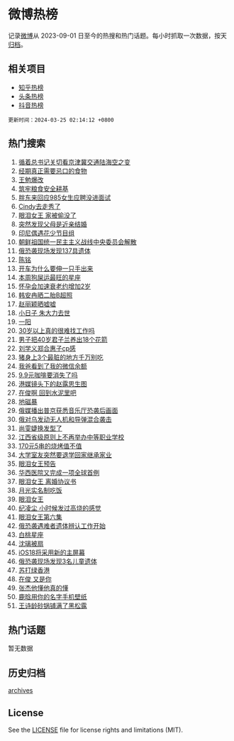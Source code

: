 # 微博热榜

记录[微博](https://www.weibo.com)从 2023-09-01 日至今的热搜和热门话题。每小时抓取一次数据，按天[归档](archives)。

## 相关项目

- [知乎热榜](https://github.com/hotarchive/zhihu)
- [头条热榜](https://github.com/hotarchive/toutiao)
- [抖音热榜](https://github.com/hotarchive/douyin)


`更新时间：2024-03-25 02:14:12 +0800`

## 热门搜索

1. [循着总书记关切看京津冀交通陆海空之变](https://m.weibo.cn/search?containerid=100103type%3D1%26t%3D10%26q%3D%23%E5%BE%AA%E7%9D%80%E6%80%BB%E4%B9%A6%E8%AE%B0%E5%85%B3%E5%88%87%E7%9C%8B%E4%BA%AC%E6%B4%A5%E5%86%80%E4%BA%A4%E9%80%9A%E9%99%86%E6%B5%B7%E7%A9%BA%E4%B9%8B%E5%8F%98%23&stream_entry_id=51&isnewpage=1&extparam=seat%3D1%26dgr%3D0%26pos%3D0%26c_type%3D51%26q%3D%2523%25E5%25BE%25AA%25E7%259D%2580%25E6%2580%25BB%25E4%25B9%25A6%25E8%25AE%25B0%25E5%2585%25B3%25E5%2588%2587%25E7%259C%258B%25E4%25BA%25AC%25E6%25B4%25A5%25E5%2586%2580%25E4%25BA%25A4%25E9%2580%259A%25E9%2599%2586%25E6%25B5%25B7%25E7%25A9%25BA%25E4%25B9%258B%25E5%258F%2598%2523%26filter_type%3Drealtimehot%26cate%3D10103%26stream_entry_id%3D51%26display_time%3D1711304051%26pre_seqid%3D171130405169202874265)
1. [经期真正需要忌口的食物](https://m.weibo.cn/search?containerid=100103type%3D1%26t%3D10%26q%3D%23%E7%BB%8F%E6%9C%9F%E7%9C%9F%E6%AD%A3%E9%9C%80%E8%A6%81%E5%BF%8C%E5%8F%A3%E7%9A%84%E9%A3%9F%E7%89%A9%23&stream_entry_id=31&isnewpage=1&extparam=seat%3D1%26lcate%3D5001%26pos%3D0%26q%3D%2523%25E7%25BB%258F%25E6%259C%259F%25E7%259C%259F%25E6%25AD%25A3%25E9%259C%2580%25E8%25A6%2581%25E5%25BF%258C%25E5%258F%25A3%25E7%259A%2584%25E9%25A3%259F%25E7%2589%25A9%2523%26stream_entry_id%3D31%26dgr%3D0%26realpos%3D1%26c_type%3D31%26band_rank%3D1%26filter_type%3Drealtimehot%26cate%3D5001%26flag%3D16%26display_time%3D1711304051%26pre_seqid%3D171130405169202874265)
1. [王勉爆改](https://m.weibo.cn/search?containerid=100103type%3D1%26t%3D10%26q%3D%23%E7%8E%8B%E5%8B%89%E7%88%86%E6%94%B9%23&stream_entry_id=31&isnewpage=1&extparam=seat%3D1%26lcate%3D5001%26pos%3D1%26q%3D%2523%25E7%258E%258B%25E5%258B%2589%25E7%2588%2586%25E6%2594%25B9%2523%26stream_entry_id%3D31%26dgr%3D0%26realpos%3D2%26c_type%3D31%26band_rank%3D2%26filter_type%3Drealtimehot%26cate%3D5001%26flag%3D2%26display_time%3D1711304051%26pre_seqid%3D171130405169202874265)
1. [筑牢粮食安全耕基](https://m.weibo.cn/search?containerid=100103type%3D1%26t%3D10%26q%3D%E7%AD%91%E7%89%A2%E7%B2%AE%E9%A3%9F%E5%AE%89%E5%85%A8%E8%80%95%E5%9F%BA&stream_entry_id=31&isnewpage=1&extparam=seat%3D1%26lcate%3D5001%26pos%3D2%26q%3D%25E7%25AD%2591%25E7%2589%25A2%25E7%25B2%25AE%25E9%25A3%259F%25E5%25AE%2589%25E5%2585%25A8%25E8%2580%2595%25E5%259F%25BA%26stream_entry_id%3D31%26dgr%3D0%26realpos%3D3%26c_type%3D31%26band_rank%3D3%26filter_type%3Drealtimehot%26cate%3D5001%26flag%3D0%26display_time%3D1711304051%26pre_seqid%3D171130405169202874265)
1. [胖东来回应985女生应聘没进面试](https://m.weibo.cn/search?containerid=100103type%3D1%26t%3D10%26q%3D%23%E8%83%96%E4%B8%9C%E6%9D%A5%E5%9B%9E%E5%BA%94985%E5%A5%B3%E7%94%9F%E5%BA%94%E8%81%98%E6%B2%A1%E8%BF%9B%E9%9D%A2%E8%AF%95%23&stream_entry_id=31&isnewpage=1&extparam=seat%3D1%26lcate%3D5001%26pos%3D3%26q%3D%2523%25E8%2583%2596%25E4%25B8%259C%25E6%259D%25A5%25E5%259B%259E%25E5%25BA%2594985%25E5%25A5%25B3%25E7%2594%259F%25E5%25BA%2594%25E8%2581%2598%25E6%25B2%25A1%25E8%25BF%259B%25E9%259D%25A2%25E8%25AF%2595%2523%26stream_entry_id%3D31%26dgr%3D0%26realpos%3D4%26c_type%3D31%26band_rank%3D4%26filter_type%3Drealtimehot%26cate%3D5001%26flag%3D2%26display_time%3D1711304051%26pre_seqid%3D171130405169202874265)
1. [Cindy去走秀了](https://m.weibo.cn/search?containerid=100103type%3D1%26t%3D10%26q%3D%23Cindy%E5%8E%BB%E8%B5%B0%E7%A7%80%E4%BA%86%23&stream_entry_id=31&isnewpage=1&extparam=seat%3D1%26lcate%3D5001%26pos%3D4%26q%3D%2523Cindy%25E5%258E%25BB%25E8%25B5%25B0%25E7%25A7%2580%25E4%25BA%2586%2523%26stream_entry_id%3D31%26dgr%3D0%26realpos%3D5%26c_type%3D31%26band_rank%3D5%26filter_type%3Drealtimehot%26cate%3D5001%26flag%3D2%26display_time%3D1711304051%26pre_seqid%3D171130405169202874265)
1. [眼泪女王 家被偷没了](https://m.weibo.cn/search?containerid=100103type%3D1%26t%3D10%26q%3D%E7%9C%BC%E6%B3%AA%E5%A5%B3%E7%8E%8B+%E5%AE%B6%E8%A2%AB%E5%81%B7%E6%B2%A1%E4%BA%86&stream_entry_id=31&isnewpage=1&extparam=seat%3D1%26lcate%3D5001%26pos%3D5%26q%3D%25E7%259C%25BC%25E6%25B3%25AA%25E5%25A5%25B3%25E7%258E%258B%2520%25E5%25AE%25B6%25E8%25A2%25AB%25E5%2581%25B7%25E6%25B2%25A1%25E4%25BA%2586%26stream_entry_id%3D31%26dgr%3D0%26realpos%3D6%26c_type%3D31%26band_rank%3D6%26filter_type%3Drealtimehot%26cate%3D5001%26flag%3D0%26display_time%3D1711304051%26pre_seqid%3D171130405169202874265)
1. [突然发现父母是近亲结婚](https://m.weibo.cn/search?containerid=100103type%3D1%26t%3D10%26q%3D%23%E7%AA%81%E7%84%B6%E5%8F%91%E7%8E%B0%E7%88%B6%E6%AF%8D%E6%98%AF%E8%BF%91%E4%BA%B2%E7%BB%93%E5%A9%9A%23&stream_entry_id=31&isnewpage=1&extparam=seat%3D1%26lcate%3D5001%26pos%3D6%26q%3D%2523%25E7%25AA%2581%25E7%2584%25B6%25E5%258F%2591%25E7%258E%25B0%25E7%2588%25B6%25E6%25AF%258D%25E6%2598%25AF%25E8%25BF%2591%25E4%25BA%25B2%25E7%25BB%2593%25E5%25A9%259A%2523%26stream_entry_id%3D31%26dgr%3D0%26realpos%3D7%26c_type%3D31%26band_rank%3D7%26filter_type%3Drealtimehot%26cate%3D5001%26flag%3D2%26display_time%3D1711304051%26pre_seqid%3D171130405169202874265)
1. [印尼偶遇花少节目组](https://m.weibo.cn/search?containerid=100103type%3D1%26t%3D10%26q%3D%23%E5%8D%B0%E5%B0%BC%E5%81%B6%E9%81%87%E8%8A%B1%E5%B0%91%E8%8A%82%E7%9B%AE%E7%BB%84%23&stream_entry_id=31&isnewpage=1&extparam=seat%3D1%26lcate%3D5001%26pos%3D7%26q%3D%2523%25E5%258D%25B0%25E5%25B0%25BC%25E5%2581%25B6%25E9%2581%2587%25E8%258A%25B1%25E5%25B0%2591%25E8%258A%2582%25E7%259B%25AE%25E7%25BB%2584%2523%26stream_entry_id%3D31%26dgr%3D0%26realpos%3D8%26c_type%3D31%26band_rank%3D8%26filter_type%3Drealtimehot%26cate%3D5001%26flag%3D2%26display_time%3D1711304051%26pre_seqid%3D171130405169202874265)
1. [朝鲜祖国统一民主主义战线中央委员会解散](https://m.weibo.cn/search?containerid=100103type%3D1%26t%3D10%26q%3D%23%E6%9C%9D%E9%B2%9C%E7%A5%96%E5%9B%BD%E7%BB%9F%E4%B8%80%E6%B0%91%E4%B8%BB%E4%B8%BB%E4%B9%89%E6%88%98%E7%BA%BF%E4%B8%AD%E5%A4%AE%E5%A7%94%E5%91%98%E4%BC%9A%E8%A7%A3%E6%95%A3%23&stream_entry_id=31&isnewpage=1&extparam=seat%3D1%26lcate%3D5001%26pos%3D8%26q%3D%2523%25E6%259C%259D%25E9%25B2%259C%25E7%25A5%2596%25E5%259B%25BD%25E7%25BB%259F%25E4%25B8%2580%25E6%25B0%2591%25E4%25B8%25BB%25E4%25B8%25BB%25E4%25B9%2589%25E6%2588%2598%25E7%25BA%25BF%25E4%25B8%25AD%25E5%25A4%25AE%25E5%25A7%2594%25E5%2591%2598%25E4%25BC%259A%25E8%25A7%25A3%25E6%2595%25A3%2523%26stream_entry_id%3D31%26dgr%3D0%26realpos%3D9%26c_type%3D31%26band_rank%3D9%26filter_type%3Drealtimehot%26cate%3D5001%26flag%3D0%26display_time%3D1711304051%26pre_seqid%3D171130405169202874265)
1. [俄恐袭现场发现137具遗体](https://m.weibo.cn/search?containerid=100103type%3D1%26t%3D10%26q%3D%23%E4%BF%84%E6%81%90%E8%A2%AD%E7%8E%B0%E5%9C%BA%E5%8F%91%E7%8E%B0137%E5%85%B7%E9%81%97%E4%BD%93%23&stream_entry_id=31&isnewpage=1&extparam=seat%3D1%26lcate%3D5001%26pos%3D9%26q%3D%2523%25E4%25BF%2584%25E6%2581%2590%25E8%25A2%25AD%25E7%258E%25B0%25E5%259C%25BA%25E5%258F%2591%25E7%258E%25B0137%25E5%2585%25B7%25E9%2581%2597%25E4%25BD%2593%2523%26stream_entry_id%3D31%26dgr%3D0%26realpos%3D10%26c_type%3D31%26band_rank%3D10%26filter_type%3Drealtimehot%26cate%3D5001%26flag%3D0%26display_time%3D1711304051%26pre_seqid%3D171130405169202874265)
1. [陈铭](https://m.weibo.cn/search?containerid=100103type%3D1%26t%3D10%26q%3D%E9%99%88%E9%93%AD&stream_entry_id=31&isnewpage=1&extparam=seat%3D1%26lcate%3D5001%26pos%3D10%26q%3D%25E9%2599%2588%25E9%2593%25AD%26stream_entry_id%3D31%26dgr%3D0%26realpos%3D11%26c_type%3D31%26band_rank%3D11%26filter_type%3Drealtimehot%26cate%3D5001%26flag%3D2%26display_time%3D1711304051%26pre_seqid%3D171130405169202874265)
1. [开车为什么要伸一只手出来](https://m.weibo.cn/search?containerid=100103type%3D1%26t%3D10%26q%3D%23%E5%BC%80%E8%BD%A6%E4%B8%BA%E4%BB%80%E4%B9%88%E8%A6%81%E4%BC%B8%E4%B8%80%E5%8F%AA%E6%89%8B%E5%87%BA%E6%9D%A5%23&stream_entry_id=31&isnewpage=1&extparam=seat%3D1%26lcate%3D5001%26pos%3D11%26q%3D%2523%25E5%25BC%2580%25E8%25BD%25A6%25E4%25B8%25BA%25E4%25BB%2580%25E4%25B9%2588%25E8%25A6%2581%25E4%25BC%25B8%25E4%25B8%2580%25E5%258F%25AA%25E6%2589%258B%25E5%2587%25BA%25E6%259D%25A5%2523%26stream_entry_id%3D31%26dgr%3D0%26realpos%3D12%26c_type%3D31%26band_rank%3D12%26filter_type%3Drealtimehot%26cate%3D5001%26flag%3D2%26display_time%3D1711304051%26pre_seqid%3D171130405169202874265)
1. [本周狗屎运最旺的星座](https://m.weibo.cn/search?containerid=100103type%3D1%26t%3D10%26q%3D%E6%9C%AC%E5%91%A8%E7%8B%97%E5%B1%8E%E8%BF%90%E6%9C%80%E6%97%BA%E7%9A%84%E6%98%9F%E5%BA%A7&stream_entry_id=31&isnewpage=1&extparam=seat%3D1%26lcate%3D5001%26pos%3D12%26q%3D%25E6%259C%25AC%25E5%2591%25A8%25E7%258B%2597%25E5%25B1%258E%25E8%25BF%2590%25E6%259C%2580%25E6%2597%25BA%25E7%259A%2584%25E6%2598%259F%25E5%25BA%25A7%26stream_entry_id%3D31%26dgr%3D0%26realpos%3D13%26c_type%3D31%26band_rank%3D13%26filter_type%3Drealtimehot%26cate%3D5001%26flag%3D0%26display_time%3D1711304051%26pre_seqid%3D171130405169202874265)
1. [怀孕会加速衰老约增加2岁](https://m.weibo.cn/search?containerid=100103type%3D1%26t%3D10%26q%3D%23%E6%80%80%E5%AD%95%E4%BC%9A%E5%8A%A0%E9%80%9F%E8%A1%B0%E8%80%81%E7%BA%A6%E5%A2%9E%E5%8A%A02%E5%B2%81%23&stream_entry_id=31&isnewpage=1&extparam=seat%3D1%26lcate%3D5001%26pos%3D13%26q%3D%2523%25E6%2580%2580%25E5%25AD%2595%25E4%25BC%259A%25E5%258A%25A0%25E9%2580%259F%25E8%25A1%25B0%25E8%2580%2581%25E7%25BA%25A6%25E5%25A2%259E%25E5%258A%25A02%25E5%25B2%2581%2523%26stream_entry_id%3D31%26dgr%3D0%26realpos%3D14%26c_type%3D31%26band_rank%3D14%26filter_type%3Drealtimehot%26cate%3D5001%26flag%3D2%26display_time%3D1711304051%26pre_seqid%3D171130405169202874265)
1. [韩安冉晒二胎B超照](https://m.weibo.cn/search?containerid=100103type%3D1%26t%3D10%26q%3D%23%E9%9F%A9%E5%AE%89%E5%86%89%E6%99%92%E4%BA%8C%E8%83%8EB%E8%B6%85%E7%85%A7%23&stream_entry_id=31&isnewpage=1&extparam=seat%3D1%26lcate%3D5001%26pos%3D14%26q%3D%2523%25E9%259F%25A9%25E5%25AE%2589%25E5%2586%2589%25E6%2599%2592%25E4%25BA%258C%25E8%2583%258EB%25E8%25B6%2585%25E7%2585%25A7%2523%26stream_entry_id%3D31%26dgr%3D0%26realpos%3D15%26c_type%3D31%26band_rank%3D15%26filter_type%3Drealtimehot%26cate%3D5001%26flag%3D2%26display_time%3D1711304051%26pre_seqid%3D171130405169202874265)
1. [赵丽颖晒嘘嘘](https://m.weibo.cn/search?containerid=100103type%3D1%26t%3D10%26q%3D%23%E8%B5%B5%E4%B8%BD%E9%A2%96%E6%99%92%E5%98%98%E5%98%98%23&stream_entry_id=31&isnewpage=1&extparam=seat%3D1%26lcate%3D5001%26pos%3D15%26q%3D%2523%25E8%25B5%25B5%25E4%25B8%25BD%25E9%25A2%2596%25E6%2599%2592%25E5%2598%2598%25E5%2598%2598%2523%26stream_entry_id%3D31%26dgr%3D0%26realpos%3D16%26c_type%3D31%26band_rank%3D16%26filter_type%3Drealtimehot%26cate%3D5001%26flag%3D2%26display_time%3D1711304051%26pre_seqid%3D171130405169202874265)
1. [小日子 朱大力去世](https://m.weibo.cn/search?containerid=100103type%3D1%26t%3D10%26q%3D%E5%B0%8F%E6%97%A5%E5%AD%90+%E6%9C%B1%E5%A4%A7%E5%8A%9B%E5%8E%BB%E4%B8%96&stream_entry_id=31&isnewpage=1&extparam=seat%3D1%26lcate%3D5001%26pos%3D16%26q%3D%25E5%25B0%258F%25E6%2597%25A5%25E5%25AD%2590%2520%25E6%259C%25B1%25E5%25A4%25A7%25E5%258A%259B%25E5%258E%25BB%25E4%25B8%2596%26stream_entry_id%3D31%26dgr%3D0%26realpos%3D17%26c_type%3D31%26band_rank%3D17%26filter_type%3Drealtimehot%26cate%3D5001%26flag%3D2%26display_time%3D1711304051%26pre_seqid%3D171130405169202874265)
1. [一阳](https://m.weibo.cn/search?containerid=100103type%3D1%26t%3D10%26q%3D%E4%B8%80%E9%98%B3&stream_entry_id=31&isnewpage=1&extparam=seat%3D1%26lcate%3D5001%26pos%3D17%26q%3D%25E4%25B8%2580%25E9%2598%25B3%26stream_entry_id%3D31%26dgr%3D0%26realpos%3D18%26c_type%3D31%26band_rank%3D18%26filter_type%3Drealtimehot%26cate%3D5001%26flag%3D2%26display_time%3D1711304051%26pre_seqid%3D171130405169202874265)
1. [30岁以上真的很难找工作吗](https://m.weibo.cn/search?containerid=100103type%3D1%26t%3D10%26q%3D%2330%E5%B2%81%E4%BB%A5%E4%B8%8A%E7%9C%9F%E7%9A%84%E5%BE%88%E9%9A%BE%E6%89%BE%E5%B7%A5%E4%BD%9C%E5%90%97%23&stream_entry_id=31&isnewpage=1&extparam=seat%3D1%26lcate%3D5001%26pos%3D18%26q%3D%252330%25E5%25B2%2581%25E4%25BB%25A5%25E4%25B8%258A%25E7%259C%259F%25E7%259A%2584%25E5%25BE%2588%25E9%259A%25BE%25E6%2589%25BE%25E5%25B7%25A5%25E4%25BD%259C%25E5%2590%2597%2523%26stream_entry_id%3D31%26dgr%3D0%26realpos%3D19%26c_type%3D31%26band_rank%3D19%26filter_type%3Drealtimehot%26cate%3D5001%26flag%3D0%26display_time%3D1711304051%26pre_seqid%3D171130405169202874265)
1. [男子把40岁君子兰养出18个花箭](https://m.weibo.cn/search?containerid=100103type%3D1%26t%3D10%26q%3D%23%E7%94%B7%E5%AD%90%E6%8A%8A40%E5%B2%81%E5%90%9B%E5%AD%90%E5%85%B0%E5%85%BB%E5%87%BA18%E4%B8%AA%E8%8A%B1%E7%AE%AD%23&stream_entry_id=31&isnewpage=1&extparam=seat%3D1%26lcate%3D5001%26pos%3D19%26q%3D%2523%25E7%2594%25B7%25E5%25AD%2590%25E6%258A%258A40%25E5%25B2%2581%25E5%2590%259B%25E5%25AD%2590%25E5%2585%25B0%25E5%2585%25BB%25E5%2587%25BA18%25E4%25B8%25AA%25E8%258A%25B1%25E7%25AE%25AD%2523%26stream_entry_id%3D31%26dgr%3D0%26realpos%3D20%26c_type%3D31%26band_rank%3D20%26filter_type%3Drealtimehot%26cate%3D5001%26flag%3D32768%26display_time%3D1711304051%26pre_seqid%3D171130405169202874265)
1. [刘学义郑合惠子cp感](https://m.weibo.cn/search?containerid=100103type%3D1%26t%3D10%26q%3D%23%E5%88%98%E5%AD%A6%E4%B9%89%E9%83%91%E5%90%88%E6%83%A0%E5%AD%90cp%E6%84%9F%23&stream_entry_id=31&isnewpage=1&extparam=seat%3D1%26lcate%3D5001%26pos%3D20%26q%3D%2523%25E5%2588%2598%25E5%25AD%25A6%25E4%25B9%2589%25E9%2583%2591%25E5%2590%2588%25E6%2583%25A0%25E5%25AD%2590cp%25E6%2584%259F%2523%26stream_entry_id%3D31%26dgr%3D0%26realpos%3D21%26c_type%3D31%26band_rank%3D21%26filter_type%3Drealtimehot%26cate%3D5001%26flag%3D0%26display_time%3D1711304051%26pre_seqid%3D171130405169202874265)
1. [猪身上3个最脏的地方千万别吃](https://m.weibo.cn/search?containerid=100103type%3D1%26t%3D10%26q%3D%23%E7%8C%AA%E8%BA%AB%E4%B8%8A3%E4%B8%AA%E6%9C%80%E8%84%8F%E7%9A%84%E5%9C%B0%E6%96%B9%E5%8D%83%E4%B8%87%E5%88%AB%E5%90%83%23&stream_entry_id=31&isnewpage=1&extparam=seat%3D1%26lcate%3D5001%26pos%3D21%26q%3D%2523%25E7%258C%25AA%25E8%25BA%25AB%25E4%25B8%258A3%25E4%25B8%25AA%25E6%259C%2580%25E8%2584%258F%25E7%259A%2584%25E5%259C%25B0%25E6%2596%25B9%25E5%258D%2583%25E4%25B8%2587%25E5%2588%25AB%25E5%2590%2583%2523%26stream_entry_id%3D31%26dgr%3D0%26realpos%3D22%26c_type%3D31%26band_rank%3D22%26filter_type%3Drealtimehot%26cate%3D5001%26flag%3D0%26display_time%3D1711304051%26pre_seqid%3D171130405169202874265)
1. [我爸看到了我的微信余额](https://m.weibo.cn/search?containerid=100103type%3D1%26t%3D10%26q%3D%23%E6%88%91%E7%88%B8%E7%9C%8B%E5%88%B0%E4%BA%86%E6%88%91%E7%9A%84%E5%BE%AE%E4%BF%A1%E4%BD%99%E9%A2%9D%23&stream_entry_id=31&isnewpage=1&extparam=seat%3D1%26lcate%3D5001%26pos%3D22%26q%3D%2523%25E6%2588%2591%25E7%2588%25B8%25E7%259C%258B%25E5%2588%25B0%25E4%25BA%2586%25E6%2588%2591%25E7%259A%2584%25E5%25BE%25AE%25E4%25BF%25A1%25E4%25BD%2599%25E9%25A2%259D%2523%26stream_entry_id%3D31%26dgr%3D0%26realpos%3D23%26c_type%3D31%26band_rank%3D23%26filter_type%3Drealtimehot%26cate%3D5001%26flag%3D0%26display_time%3D1711304051%26pre_seqid%3D171130405169202874265)
1. [9.9元咖啡要消失了吗](https://m.weibo.cn/search?containerid=100103type%3D1%26t%3D10%26q%3D%239.9%E5%85%83%E5%92%96%E5%95%A1%E8%A6%81%E6%B6%88%E5%A4%B1%E4%BA%86%E5%90%97%23&stream_entry_id=31&isnewpage=1&extparam=seat%3D1%26lcate%3D5001%26pos%3D23%26q%3D%25239.9%25E5%2585%2583%25E5%2592%2596%25E5%2595%25A1%25E8%25A6%2581%25E6%25B6%2588%25E5%25A4%25B1%25E4%25BA%2586%25E5%2590%2597%2523%26stream_entry_id%3D31%26dgr%3D0%26realpos%3D24%26c_type%3D31%26band_rank%3D24%26filter_type%3Drealtimehot%26cate%3D5001%26flag%3D0%26display_time%3D1711304051%26pre_seqid%3D171130405169202874265)
1. [港媒镜头下的赵露思生图](https://m.weibo.cn/search?containerid=100103type%3D1%26t%3D10%26q%3D%23%E6%B8%AF%E5%AA%92%E9%95%9C%E5%A4%B4%E4%B8%8B%E7%9A%84%E8%B5%B5%E9%9C%B2%E6%80%9D%E7%94%9F%E5%9B%BE%23&stream_entry_id=31&isnewpage=1&extparam=seat%3D1%26lcate%3D5001%26pos%3D24%26q%3D%2523%25E6%25B8%25AF%25E5%25AA%2592%25E9%2595%259C%25E5%25A4%25B4%25E4%25B8%258B%25E7%259A%2584%25E8%25B5%25B5%25E9%259C%25B2%25E6%2580%259D%25E7%2594%259F%25E5%259B%25BE%2523%26stream_entry_id%3D31%26dgr%3D0%26realpos%3D25%26c_type%3D31%26band_rank%3D25%26filter_type%3Drealtimehot%26cate%3D5001%26flag%3D0%26display_time%3D1711304051%26pre_seqid%3D171130405169202874265)
1. [在俊啊 回到水泥里吧](https://m.weibo.cn/search?containerid=100103type%3D1%26t%3D10%26q%3D%E5%9C%A8%E4%BF%8A%E5%95%8A+%E5%9B%9E%E5%88%B0%E6%B0%B4%E6%B3%A5%E9%87%8C%E5%90%A7&stream_entry_id=31&isnewpage=1&extparam=seat%3D1%26lcate%3D5001%26pos%3D25%26q%3D%25E5%259C%25A8%25E4%25BF%258A%25E5%2595%258A%2520%25E5%259B%259E%25E5%2588%25B0%25E6%25B0%25B4%25E6%25B3%25A5%25E9%2587%258C%25E5%2590%25A7%26stream_entry_id%3D31%26dgr%3D0%26realpos%3D26%26c_type%3D31%26band_rank%3D26%26filter_type%3Drealtimehot%26cate%3D5001%26flag%3D0%26display_time%3D1711304051%26pre_seqid%3D171130405169202874265)
1. [地磁暴](https://m.weibo.cn/search?containerid=100103type%3D1%26t%3D10%26q%3D%E5%9C%B0%E7%A3%81%E6%9A%B4&stream_entry_id=31&isnewpage=1&extparam=seat%3D1%26lcate%3D5001%26pos%3D26%26q%3D%25E5%259C%25B0%25E7%25A3%2581%25E6%259A%25B4%26stream_entry_id%3D31%26dgr%3D0%26realpos%3D27%26c_type%3D31%26band_rank%3D27%26filter_type%3Drealtimehot%26cate%3D5001%26flag%3D0%26display_time%3D1711304051%26pre_seqid%3D171130405169202874265)
1. [俄媒播出普京获悉音乐厅恐袭后画面](https://m.weibo.cn/search?containerid=100103type%3D1%26t%3D10%26q%3D%23%E4%BF%84%E5%AA%92%E6%92%AD%E5%87%BA%E6%99%AE%E4%BA%AC%E8%8E%B7%E6%82%89%E9%9F%B3%E4%B9%90%E5%8E%85%E6%81%90%E8%A2%AD%E5%90%8E%E7%94%BB%E9%9D%A2%23&stream_entry_id=31&isnewpage=1&extparam=seat%3D1%26lcate%3D5001%26pos%3D27%26q%3D%2523%25E4%25BF%2584%25E5%25AA%2592%25E6%2592%25AD%25E5%2587%25BA%25E6%2599%25AE%25E4%25BA%25AC%25E8%258E%25B7%25E6%2582%2589%25E9%259F%25B3%25E4%25B9%2590%25E5%258E%2585%25E6%2581%2590%25E8%25A2%25AD%25E5%2590%258E%25E7%2594%25BB%25E9%259D%25A2%2523%26stream_entry_id%3D31%26dgr%3D0%26realpos%3D28%26c_type%3D31%26band_rank%3D28%26filter_type%3Drealtimehot%26cate%3D5001%26flag%3D0%26display_time%3D1711304051%26pre_seqid%3D171130405169202874265)
1. [俄对乌发动无人机和导弹混合袭击](https://m.weibo.cn/search?containerid=100103type%3D1%26t%3D10%26q%3D%23%E4%BF%84%E5%AF%B9%E4%B9%8C%E5%8F%91%E5%8A%A8%E6%97%A0%E4%BA%BA%E6%9C%BA%E5%92%8C%E5%AF%BC%E5%BC%B9%E6%B7%B7%E5%90%88%E8%A2%AD%E5%87%BB%23&stream_entry_id=31&isnewpage=1&extparam=seat%3D1%26lcate%3D5001%26pos%3D28%26q%3D%2523%25E4%25BF%2584%25E5%25AF%25B9%25E4%25B9%258C%25E5%258F%2591%25E5%258A%25A8%25E6%2597%25A0%25E4%25BA%25BA%25E6%259C%25BA%25E5%2592%258C%25E5%25AF%25BC%25E5%25BC%25B9%25E6%25B7%25B7%25E5%2590%2588%25E8%25A2%25AD%25E5%2587%25BB%2523%26stream_entry_id%3D31%26dgr%3D0%26realpos%3D29%26c_type%3D31%26band_rank%3D29%26filter_type%3Drealtimehot%26cate%3D5001%26flag%3D0%26display_time%3D1711304051%26pre_seqid%3D171130405169202874265)
1. [尚雯婕换发型了](https://m.weibo.cn/search?containerid=100103type%3D1%26t%3D10%26q%3D%23%E5%B0%9A%E9%9B%AF%E5%A9%95%E6%8D%A2%E5%8F%91%E5%9E%8B%E4%BA%86%23&stream_entry_id=31&isnewpage=1&extparam=seat%3D1%26lcate%3D5001%26pos%3D29%26q%3D%2523%25E5%25B0%259A%25E9%259B%25AF%25E5%25A9%2595%25E6%258D%25A2%25E5%258F%2591%25E5%259E%258B%25E4%25BA%2586%2523%26stream_entry_id%3D31%26dgr%3D0%26realpos%3D30%26c_type%3D31%26band_rank%3D30%26filter_type%3Drealtimehot%26cate%3D5001%26flag%3D1%26display_time%3D1711304051%26pre_seqid%3D171130405169202874265)
1. [江西省级原则上不再举办中等职业学校](https://m.weibo.cn/search?containerid=100103type%3D1%26t%3D10%26q%3D%23%E6%B1%9F%E8%A5%BF%E7%9C%81%E7%BA%A7%E5%8E%9F%E5%88%99%E4%B8%8A%E4%B8%8D%E5%86%8D%E4%B8%BE%E5%8A%9E%E4%B8%AD%E7%AD%89%E8%81%8C%E4%B8%9A%E5%AD%A6%E6%A0%A1%23&stream_entry_id=31&isnewpage=1&extparam=seat%3D1%26lcate%3D5001%26pos%3D30%26q%3D%2523%25E6%25B1%259F%25E8%25A5%25BF%25E7%259C%2581%25E7%25BA%25A7%25E5%258E%259F%25E5%2588%2599%25E4%25B8%258A%25E4%25B8%258D%25E5%2586%258D%25E4%25B8%25BE%25E5%258A%259E%25E4%25B8%25AD%25E7%25AD%2589%25E8%2581%258C%25E4%25B8%259A%25E5%25AD%25A6%25E6%25A0%25A1%2523%26stream_entry_id%3D31%26dgr%3D0%26realpos%3D31%26c_type%3D31%26band_rank%3D31%26filter_type%3Drealtimehot%26cate%3D5001%26flag%3D0%26display_time%3D1711304051%26pre_seqid%3D171130405169202874265)
1. [170元5串的烧烤值不值](https://m.weibo.cn/search?containerid=100103type%3D1%26t%3D10%26q%3D%23170%E5%85%835%E4%B8%B2%E7%9A%84%E7%83%A7%E7%83%A4%E5%80%BC%E4%B8%8D%E5%80%BC%23&stream_entry_id=31&isnewpage=1&extparam=seat%3D1%26lcate%3D5001%26pos%3D31%26q%3D%2523170%25E5%2585%25835%25E4%25B8%25B2%25E7%259A%2584%25E7%2583%25A7%25E7%2583%25A4%25E5%2580%25BC%25E4%25B8%258D%25E5%2580%25BC%2523%26stream_entry_id%3D31%26dgr%3D0%26realpos%3D32%26c_type%3D31%26band_rank%3D32%26filter_type%3Drealtimehot%26cate%3D5001%26flag%3D0%26display_time%3D1711304051%26pre_seqid%3D171130405169202874265)
1. [大学室友突然要退学回家继承家业](https://m.weibo.cn/search?containerid=100103type%3D1%26t%3D10%26q%3D%23%E5%A4%A7%E5%AD%A6%E5%AE%A4%E5%8F%8B%E7%AA%81%E7%84%B6%E8%A6%81%E9%80%80%E5%AD%A6%E5%9B%9E%E5%AE%B6%E7%BB%A7%E6%89%BF%E5%AE%B6%E4%B8%9A%23&stream_entry_id=31&isnewpage=1&extparam=seat%3D1%26lcate%3D5001%26pos%3D32%26q%3D%2523%25E5%25A4%25A7%25E5%25AD%25A6%25E5%25AE%25A4%25E5%258F%258B%25E7%25AA%2581%25E7%2584%25B6%25E8%25A6%2581%25E9%2580%2580%25E5%25AD%25A6%25E5%259B%259E%25E5%25AE%25B6%25E7%25BB%25A7%25E6%2589%25BF%25E5%25AE%25B6%25E4%25B8%259A%2523%26stream_entry_id%3D31%26dgr%3D0%26realpos%3D33%26c_type%3D31%26band_rank%3D33%26filter_type%3Drealtimehot%26cate%3D5001%26flag%3D0%26display_time%3D1711304051%26pre_seqid%3D171130405169202874265)
1. [眼泪女王预告](https://m.weibo.cn/search?containerid=100103type%3D1%26t%3D10%26q%3D%E7%9C%BC%E6%B3%AA%E5%A5%B3%E7%8E%8B%E9%A2%84%E5%91%8A&stream_entry_id=31&isnewpage=1&extparam=seat%3D1%26lcate%3D5001%26pos%3D33%26q%3D%25E7%259C%25BC%25E6%25B3%25AA%25E5%25A5%25B3%25E7%258E%258B%25E9%25A2%2584%25E5%2591%258A%26stream_entry_id%3D31%26dgr%3D0%26realpos%3D34%26c_type%3D31%26band_rank%3D34%26filter_type%3Drealtimehot%26cate%3D5001%26flag%3D0%26display_time%3D1711304051%26pre_seqid%3D171130405169202874265)
1. [华西医院又完成一项全球首例](https://m.weibo.cn/search?containerid=100103type%3D1%26t%3D10%26q%3D%23%E5%8D%8E%E8%A5%BF%E5%8C%BB%E9%99%A2%E5%8F%88%E5%AE%8C%E6%88%90%E4%B8%80%E9%A1%B9%E5%85%A8%E7%90%83%E9%A6%96%E4%BE%8B%23&stream_entry_id=31&isnewpage=1&extparam=seat%3D1%26lcate%3D5001%26pos%3D34%26q%3D%2523%25E5%258D%258E%25E8%25A5%25BF%25E5%258C%25BB%25E9%2599%25A2%25E5%258F%2588%25E5%25AE%258C%25E6%2588%2590%25E4%25B8%2580%25E9%25A1%25B9%25E5%2585%25A8%25E7%2590%2583%25E9%25A6%2596%25E4%25BE%258B%2523%26stream_entry_id%3D31%26dgr%3D0%26realpos%3D35%26c_type%3D31%26band_rank%3D35%26filter_type%3Drealtimehot%26cate%3D5001%26flag%3D32768%26display_time%3D1711304051%26pre_seqid%3D171130405169202874265)
1. [眼泪女王 离婚协议书](https://m.weibo.cn/search?containerid=100103type%3D1%26t%3D10%26q%3D%E7%9C%BC%E6%B3%AA%E5%A5%B3%E7%8E%8B+%E7%A6%BB%E5%A9%9A%E5%8D%8F%E8%AE%AE%E4%B9%A6&stream_entry_id=31&isnewpage=1&extparam=seat%3D1%26lcate%3D5001%26pos%3D35%26q%3D%25E7%259C%25BC%25E6%25B3%25AA%25E5%25A5%25B3%25E7%258E%258B%2520%25E7%25A6%25BB%25E5%25A9%259A%25E5%258D%258F%25E8%25AE%25AE%25E4%25B9%25A6%26stream_entry_id%3D31%26dgr%3D0%26realpos%3D36%26c_type%3D31%26band_rank%3D36%26filter_type%3Drealtimehot%26cate%3D5001%26flag%3D0%26display_time%3D1711304051%26pre_seqid%3D171130405169202874265)
1. [月光实名制吃饭](https://m.weibo.cn/search?containerid=100103type%3D1%26t%3D10%26q%3D%23%E6%9C%88%E5%85%89%E5%AE%9E%E5%90%8D%E5%88%B6%E5%90%83%E9%A5%AD%23&stream_entry_id=31&isnewpage=1&extparam=seat%3D1%26lcate%3D5001%26pos%3D36%26q%3D%2523%25E6%259C%2588%25E5%2585%2589%25E5%25AE%259E%25E5%2590%258D%25E5%2588%25B6%25E5%2590%2583%25E9%25A5%25AD%2523%26stream_entry_id%3D31%26dgr%3D0%26realpos%3D37%26c_type%3D31%26band_rank%3D37%26filter_type%3Drealtimehot%26cate%3D5001%26flag%3D0%26display_time%3D1711304051%26pre_seqid%3D171130405169202874265)
1. [眼泪女王](https://m.weibo.cn/search?containerid=100103type%3D1%26t%3D10%26q%3D%E7%9C%BC%E6%B3%AA%E5%A5%B3%E7%8E%8B&stream_entry_id=31&isnewpage=1&extparam=seat%3D1%26lcate%3D5001%26pos%3D37%26q%3D%25E7%259C%25BC%25E6%25B3%25AA%25E5%25A5%25B3%25E7%258E%258B%26stream_entry_id%3D31%26dgr%3D0%26realpos%3D38%26c_type%3D31%26band_rank%3D38%26filter_type%3Drealtimehot%26cate%3D5001%26flag%3D0%26display_time%3D1711304051%26pre_seqid%3D171130405169202874265)
1. [纪凌尘 小时候发过高烧的感觉](https://m.weibo.cn/search?containerid=100103type%3D1%26t%3D10%26q%3D%E7%BA%AA%E5%87%8C%E5%B0%98+%E5%B0%8F%E6%97%B6%E5%80%99%E5%8F%91%E8%BF%87%E9%AB%98%E7%83%A7%E7%9A%84%E6%84%9F%E8%A7%89&stream_entry_id=31&isnewpage=1&extparam=seat%3D1%26lcate%3D5001%26pos%3D38%26q%3D%25E7%25BA%25AA%25E5%2587%258C%25E5%25B0%2598%2520%25E5%25B0%258F%25E6%2597%25B6%25E5%2580%2599%25E5%258F%2591%25E8%25BF%2587%25E9%25AB%2598%25E7%2583%25A7%25E7%259A%2584%25E6%2584%259F%25E8%25A7%2589%26stream_entry_id%3D31%26dgr%3D0%26realpos%3D39%26c_type%3D31%26band_rank%3D39%26filter_type%3Drealtimehot%26cate%3D5001%26flag%3D0%26display_time%3D1711304051%26pre_seqid%3D171130405169202874265)
1. [眼泪女王第六集](https://m.weibo.cn/search?containerid=100103type%3D1%26t%3D10%26q%3D%E7%9C%BC%E6%B3%AA%E5%A5%B3%E7%8E%8B%E7%AC%AC%E5%85%AD%E9%9B%86&stream_entry_id=31&isnewpage=1&extparam=seat%3D1%26lcate%3D5001%26pos%3D39%26q%3D%25E7%259C%25BC%25E6%25B3%25AA%25E5%25A5%25B3%25E7%258E%258B%25E7%25AC%25AC%25E5%2585%25AD%25E9%259B%2586%26stream_entry_id%3D31%26dgr%3D0%26realpos%3D40%26c_type%3D31%26band_rank%3D40%26filter_type%3Drealtimehot%26cate%3D5001%26flag%3D0%26display_time%3D1711304051%26pre_seqid%3D171130405169202874265)
1. [俄恐袭遇难者遗体辨认工作开始](https://m.weibo.cn/search?containerid=100103type%3D1%26t%3D10%26q%3D%23%E4%BF%84%E6%81%90%E8%A2%AD%E9%81%87%E9%9A%BE%E8%80%85%E9%81%97%E4%BD%93%E8%BE%A8%E8%AE%A4%E5%B7%A5%E4%BD%9C%E5%BC%80%E5%A7%8B%23&stream_entry_id=31&isnewpage=1&extparam=seat%3D1%26lcate%3D5001%26pos%3D40%26q%3D%2523%25E4%25BF%2584%25E6%2581%2590%25E8%25A2%25AD%25E9%2581%2587%25E9%259A%25BE%25E8%2580%2585%25E9%2581%2597%25E4%25BD%2593%25E8%25BE%25A8%25E8%25AE%25A4%25E5%25B7%25A5%25E4%25BD%259C%25E5%25BC%2580%25E5%25A7%258B%2523%26stream_entry_id%3D31%26dgr%3D0%26realpos%3D41%26c_type%3D31%26band_rank%3D41%26filter_type%3Drealtimehot%26cate%3D5001%26flag%3D0%26display_time%3D1711304051%26pre_seqid%3D171130405169202874265)
1. [白桃星座](https://m.weibo.cn/search?containerid=100103type%3D1%26t%3D10%26q%3D%E7%99%BD%E6%A1%83%E6%98%9F%E5%BA%A7&stream_entry_id=31&isnewpage=1&extparam=seat%3D1%26lcate%3D5001%26pos%3D41%26q%3D%25E7%2599%25BD%25E6%25A1%2583%25E6%2598%259F%25E5%25BA%25A7%26stream_entry_id%3D31%26dgr%3D0%26realpos%3D42%26c_type%3D31%26band_rank%3D42%26filter_type%3Drealtimehot%26cate%3D5001%26flag%3D0%26display_time%3D1711304051%26pre_seqid%3D171130405169202874265)
1. [沈璃被扇](https://m.weibo.cn/search?containerid=100103type%3D1%26t%3D10%26q%3D%23%E6%B2%88%E7%92%83%E8%A2%AB%E6%89%87%23&stream_entry_id=31&isnewpage=1&extparam=seat%3D1%26lcate%3D5001%26pos%3D42%26q%3D%2523%25E6%25B2%2588%25E7%2592%2583%25E8%25A2%25AB%25E6%2589%2587%2523%26stream_entry_id%3D31%26dgr%3D0%26realpos%3D43%26c_type%3D31%26band_rank%3D43%26filter_type%3Drealtimehot%26cate%3D5001%26flag%3D0%26display_time%3D1711304051%26pre_seqid%3D171130405169202874265)
1. [iOS18将采用新的主屏幕](https://m.weibo.cn/search?containerid=100103type%3D1%26t%3D10%26q%3D%23iOS18%E5%B0%86%E9%87%87%E7%94%A8%E6%96%B0%E7%9A%84%E4%B8%BB%E5%B1%8F%E5%B9%95%23&stream_entry_id=31&isnewpage=1&extparam=seat%3D1%26lcate%3D5001%26pos%3D43%26q%3D%2523iOS18%25E5%25B0%2586%25E9%2587%2587%25E7%2594%25A8%25E6%2596%25B0%25E7%259A%2584%25E4%25B8%25BB%25E5%25B1%258F%25E5%25B9%2595%2523%26stream_entry_id%3D31%26dgr%3D0%26realpos%3D44%26c_type%3D31%26band_rank%3D44%26filter_type%3Drealtimehot%26cate%3D5001%26flag%3D0%26display_time%3D1711304051%26pre_seqid%3D171130405169202874265)
1. [俄恐袭现场发现3名儿童遗体](https://m.weibo.cn/search?containerid=100103type%3D1%26t%3D10%26q%3D%23%E4%BF%84%E6%81%90%E8%A2%AD%E7%8E%B0%E5%9C%BA%E5%8F%91%E7%8E%B03%E5%90%8D%E5%84%BF%E7%AB%A5%E9%81%97%E4%BD%93%23&stream_entry_id=31&isnewpage=1&extparam=seat%3D1%26lcate%3D5001%26pos%3D44%26q%3D%2523%25E4%25BF%2584%25E6%2581%2590%25E8%25A2%25AD%25E7%258E%25B0%25E5%259C%25BA%25E5%258F%2591%25E7%258E%25B03%25E5%2590%258D%25E5%2584%25BF%25E7%25AB%25A5%25E9%2581%2597%25E4%25BD%2593%2523%26stream_entry_id%3D31%26dgr%3D0%26realpos%3D45%26c_type%3D31%26band_rank%3D45%26filter_type%3Drealtimehot%26cate%3D5001%26flag%3D0%26display_time%3D1711304051%26pre_seqid%3D171130405169202874265)
1. [苏打绿香港](https://m.weibo.cn/search?containerid=100103type%3D1%26t%3D10%26q%3D%E8%8B%8F%E6%89%93%E7%BB%BF%E9%A6%99%E6%B8%AF&stream_entry_id=31&isnewpage=1&extparam=seat%3D1%26lcate%3D5001%26pos%3D45%26q%3D%25E8%258B%258F%25E6%2589%2593%25E7%25BB%25BF%25E9%25A6%2599%25E6%25B8%25AF%26stream_entry_id%3D31%26dgr%3D0%26realpos%3D46%26c_type%3D31%26band_rank%3D46%26filter_type%3Drealtimehot%26cate%3D5001%26flag%3D1%26display_time%3D1711304051%26pre_seqid%3D171130405169202874265)
1. [在俊 又是你](https://m.weibo.cn/search?containerid=100103type%3D1%26t%3D10%26q%3D%E5%9C%A8%E4%BF%8A+%E5%8F%88%E6%98%AF%E4%BD%A0&stream_entry_id=31&isnewpage=1&extparam=seat%3D1%26lcate%3D5001%26pos%3D46%26q%3D%25E5%259C%25A8%25E4%25BF%258A%2520%25E5%258F%2588%25E6%2598%25AF%25E4%25BD%25A0%26stream_entry_id%3D31%26dgr%3D0%26realpos%3D47%26c_type%3D31%26band_rank%3D47%26filter_type%3Drealtimehot%26cate%3D5001%26flag%3D0%26display_time%3D1711304051%26pre_seqid%3D171130405169202874265)
1. [张杰他懂他真的懂](https://m.weibo.cn/search?containerid=100103type%3D1%26t%3D10%26q%3D%23%E5%BC%A0%E6%9D%B0%E4%BB%96%E6%87%82%E4%BB%96%E7%9C%9F%E7%9A%84%E6%87%82%23&stream_entry_id=31&isnewpage=1&extparam=seat%3D1%26lcate%3D5001%26pos%3D47%26q%3D%2523%25E5%25BC%25A0%25E6%259D%25B0%25E4%25BB%2596%25E6%2587%2582%25E4%25BB%2596%25E7%259C%259F%25E7%259A%2584%25E6%2587%2582%2523%26stream_entry_id%3D31%26dgr%3D0%26realpos%3D48%26c_type%3D31%26band_rank%3D48%26filter_type%3Drealtimehot%26cate%3D5001%26flag%3D0%26display_time%3D1711304051%26pre_seqid%3D171130405169202874265)
1. [鹿晗用你的名字手机壁纸](https://m.weibo.cn/search?containerid=100103type%3D1%26t%3D10%26q%3D%23%E9%B9%BF%E6%99%97%E7%94%A8%E4%BD%A0%E7%9A%84%E5%90%8D%E5%AD%97%E6%89%8B%E6%9C%BA%E5%A3%81%E7%BA%B8%23&stream_entry_id=31&isnewpage=1&extparam=seat%3D1%26lcate%3D5001%26pos%3D48%26q%3D%2523%25E9%25B9%25BF%25E6%2599%2597%25E7%2594%25A8%25E4%25BD%25A0%25E7%259A%2584%25E5%2590%258D%25E5%25AD%2597%25E6%2589%258B%25E6%259C%25BA%25E5%25A3%2581%25E7%25BA%25B8%2523%26stream_entry_id%3D31%26dgr%3D0%26realpos%3D49%26c_type%3D31%26band_rank%3D49%26filter_type%3Drealtimehot%26cate%3D5001%26flag%3D1%26display_time%3D1711304051%26pre_seqid%3D171130405169202874265)
1. [王诗龄砂锅铺满了黑松露](https://m.weibo.cn/search?containerid=100103type%3D1%26t%3D10%26q%3D%23%E7%8E%8B%E8%AF%97%E9%BE%84%E7%A0%82%E9%94%85%E9%93%BA%E6%BB%A1%E4%BA%86%E9%BB%91%E6%9D%BE%E9%9C%B2%23&stream_entry_id=31&isnewpage=1&extparam=seat%3D1%26lcate%3D5001%26pos%3D49%26q%3D%2523%25E7%258E%258B%25E8%25AF%2597%25E9%25BE%2584%25E7%25A0%2582%25E9%2594%2585%25E9%2593%25BA%25E6%25BB%25A1%25E4%25BA%2586%25E9%25BB%2591%25E6%259D%25BE%25E9%259C%25B2%2523%26stream_entry_id%3D31%26dgr%3D0%26realpos%3D50%26c_type%3D31%26band_rank%3D50%26filter_type%3Drealtimehot%26cate%3D5001%26flag%3D0%26display_time%3D1711304051%26pre_seqid%3D171130405169202874265)

## 热门话题

暂无数据

## 历史归档

[archives](archives)

## License

See the [LICENSE](LICENSE) file for license rights and limitations (MIT).
